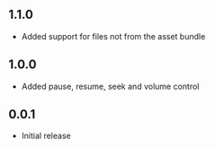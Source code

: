 ## 1.1.0

- Added support for files not from the asset bundle

## 1.0.0

- Added pause, resume, seek and volume control

## 0.0.1

- Initial release
